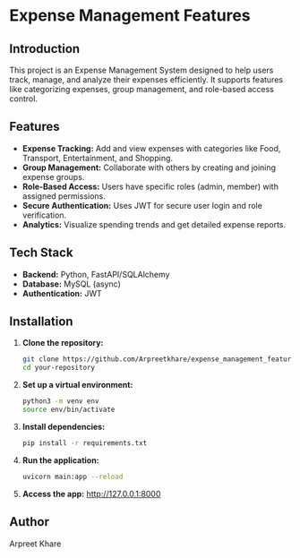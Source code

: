 # Expense Management Features

## Introduction
This project is an Expense Management System designed to help users track, manage, and analyze their expenses efficiently.
It supports features like categorizing expenses, group management, and role-based access control.

## Features
- **Expense Tracking:** Add and view expenses with categories like Food, Transport, Entertainment, and Shopping.
- **Group Management:** Collaborate with others by creating and joining expense groups.
- **Role-Based Access:** Users have specific roles (admin, member) with assigned permissions.
- **Secure Authentication:** Uses JWT for secure user login and role verification.
- **Analytics:** Visualize spending trends and get detailed expense reports.

## Tech Stack
- **Backend:** Python, FastAPI/SQLAlchemy
- **Database:** MySQL (async)
- **Authentication:** JWT
 

## Installation

1. **Clone the repository:**
   ```bash
   git clone https://github.com/Arpreetkhare/expense_management_features.git
   cd your-repository

2. **Set up a virtual environment:**
     ```bash
     python3 -m venv env
     source env/bin/activate
   
4. **Install dependencies:**
     ```bash
     pip install -r requirements.txt

5. **Run the application:**
      ```bash
      uvicorn main:app --reload
6. **Access the app:** 
   http://127.0.0.1:8000

## Author 
  Arpreet Khare
 

   
